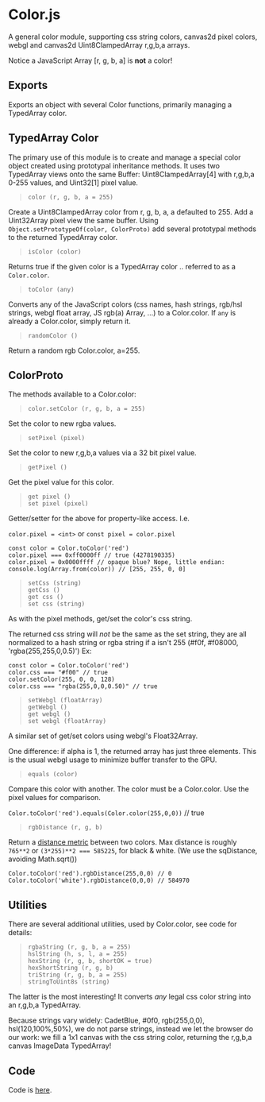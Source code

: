  # Color.js

A general color module, supporting css string colors, canvas2d pixel colors, webgl and canvas2d Uint8ClampedArray r,g,b,a arrays.

Notice a JavaScript Array [r, g, b, a] is **not** a color!


## Exports

Exports an object with several Color functions, primarily managing a TypedArray color.

## TypedArray Color

The primary use of this module is to create and manage a special color object created using prototypal inheritance methods. It uses two TypedArray views onto the same Buffer: Uint8ClampedArray[4] with r,g,b,a 0-255 values, and Uint32[1] pixel value.

> `color (r, g, b, a = 255)`

Create a Uint8ClampedArray color from r, g, b, a, a defaulted to 255. Add a Uint32Array pixel view the same buffer. Using
`Object.setPrototypeOf(color, ColorProto)`
add several prototypal methods to the returned TypedArray color.

> `isColor (color)`

Returns true if the given color is a TypedArray color .. referred to as a `Color.color`.

> `toColor (any)`

Converts any of the JavaScript colors (css names, hash strings, rgb/hsl strings, webgl float array, JS rgb(a) Array, ...) to a Color.color. If `any` is already a Color.color, simply return it.

> `randomColor ()`

Return a random rgb Color.color, a=255.

## ColorProto

The methods available to a Color.color:

> `color.setColor (r, g, b, a = 255)`

Set the color to new rgba values.

> `setPixel (pixel)`

Set the color to new r,g,b,a values via a 32 bit pixel value.

> `getPixel ()`

Get the pixel value for this color.

> `get pixel ()` <br />
> `set pixel (pixel)`

Getter/setter for the above for property-like access. I.e.

`color.pixel = <int>` or `const pixel = color.pixel`

```
const color = Color.toColor('red')
color.pixel === 0xff0000ff // true (4278190335)
color.pixel = 0x0000ffff // opaque blue? Nope, little endian:
console.log(Array.from(color)) // [255, 255, 0, 0]
```

> `setCss (string)` <br />
> `getCss ()` <br />
> `get css ()` <br />
> `set css (string)`

As with the pixel methods, get/set the color's css string.

The returned css string will *not* be the same as the set string, they are all normalized to a hash string or rgba string if a isn't 255 (#f0f, #f08000, 'rgba(255,255,0,0.5)') Ex:
```
const color = Color.toColor('red')
color.css === "#f00" // true
color.setColor(255, 0, 0, 128)
color.css === "rgba(255,0,0,0.50)" // true
```

> `setWebgl (floatArray)` <br />
> `getWebgl ()` <br />
> `get webgl ()` <br />
> `set webgl (floatArray)`

A similar set of get/set colors using webgl's Float32Array.

One difference: if alpha is 1, the returned array has just three elements. This is the usual webgl usage to minimize buffer transfer to the GPU.

> `equals (color)`

Compare this color with another. The color must be a Color.color. Use the pixel values for comparison.

`Color.toColor('red').equals(Color.color(255,0,0))` // true

> `rgbDistance (r, g, b)`

Return a [distance metric](http://www.compuphase.com/cmetric.htm) between two colors. Max distance is roughly `765**2` or `(3*255)**2 === 585225`, for black & white. (We use the sqDistance, avoiding Math.sqrt())

```
Color.toColor('red').rgbDistance(255,0,0) // 0
Color.toColor('white').rgbDistance(0,0,0) // 584970
```

## Utilities

There are several additional utilities, used by Color.color, see code for details:

> `rgbaString (r, g, b, a = 255)` <br />
> `hslString (h, s, l, a = 255)` <br />
> `hexString (r, g, b, shortOK = true)` <br />
> `hexShortString (r, g, b)` <br />
> `triString (r, g, b, a = 255)` <br />
> `stringToUint8s (string)`

The latter is the most interesting! It converts *any* legal css color string into an r,g,b,a TypedArray.

Because strings vary widely: CadetBlue, #0f0, rgb(255,0,0), hsl(120,100%,50%), we do not parse strings, instead we let the browser do our work: we fill a 1x1 canvas with the css string color, returning the r,g,b,a canvas ImageData TypedArray!

## Code

Code is [here](https://github.com/backspaces/asx/blob/master/src/Color.js).
